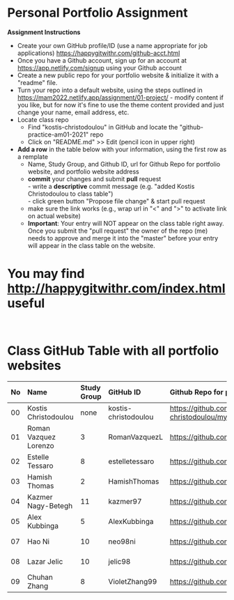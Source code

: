 # Personal Portfolio Assignment

**Assignment Instructions**

- Create your own GitHub profile/ID (use a name appropriate for job applications) <https://happygitwithr.com/github-acct.html>
- Once you have a Github account, sign up for an account at <https://app.netlify.com/signup> using your Github account
- Create a new public repo for your portfolio website & initialize it with a "readme" file.
- Turn your repo into a default website, using the steps outlined in <https://mam2022.netlify.app/assignment/01-project/>
       - modify content if you like, but for now it's fine to use the theme content provided and just change your name, email address, etc.
- Locate class repo
    - Find "kostis-christodoulou" in GitHub and locate the "github-practice-am01-2021" repo
    - Click on "README.md" >> Edit (pencil icon in upper right)
- **Add a row** in the table below with your information, using the first row as a remplate
    - Name, Study Group, and Github ID, url for Github Repo for portfolio website, and portfolio website address 
    - **commit** your changes and submit **pull** request   
            - write a **descriptive** commit message (e.g. "added Kostis Christodoulou to class table")  
            - click green button "Propose file change" & start pull request  
    - make sure the link works (e.g., wrap url in "<" and ">" to activate link on actual website)  
    - **Important**: Your entry will NOT appear on the class table right away.  Once you submit the "pull request" the owner of the repo (me) needs to approve and merge it into the "master" before your entry will appear in the class table on the website. 

# You may find <http://happygitwithr.com/index.html> useful
 
<br>

# Class GitHub Table with all portfolio websites

|No | Name | Study Group | GitHub ID            |Github Repo for portfolio website                      |Netlify website address              |Date Added     |  
|:---|:----------------------|:--------------|:---------------------|:------------------------------------------------------|:------------------------------------|:-----------------------| 
|00|Kostis Christodoulou   | none     | kostis-christodoulou |<https://github.com/kostis-christodoulou/my_website>   |<https://kostis-portfolio.netlify.app/>        |2020-08-25 |
|01|Roman Vazquez Lorenzo   | 3 | RomanVazquezL | https://github.com/RomanVazquezL/My_website |  https://festive-colden-5f291f.netlify.app | 2021-09-01
|02|Estelle Tessaro   | 8     | estelletessaro |<https://github.com/estelletessaro/my_website>   |<https://estelletessaro-portfolio.netlify.app/> |2021-09-01 |
|03|Hamish Thomas          | 2        | HamishThomas         |<https://github.com/HamishThomas/my_website>           |<https://hamish-portfolio.netlify.app/>        |2021-09-01 |
|04|Kazmer Nagy-Betegh     | 11       | kazmer97             |<https://github.com/kazmer97/my_website>               |<https://kazmer-nagy-betegh.netlify.app> |2020-09-01 |
|05|Alex Kubbinga     | 5       | AlexKubbinga             |<https://github.com/AlexKubbinga/my_website>               |<https://alexkubbinga.netlify.app/> |2021-09-01 |
|07|Hao Ni     | 10       | neo98ni            |<https://github.com/neo98ni/haoni_website>               |<https://neoswebsite.netlify.app> |2021-09-01 |
|08|Lazar Jelic	| 10 | jelic98 | <https://github.com/jelic98/lbs_am01_portfolio> | <https://lazar-jelic-am01.netlify.app> | 2021-09-01 |
|09|Chuhan Zhang | 8   | VioletZhang99            |<https://github.com/VioletZhang99/my_website.git> |<https://chuhan-portfolio.netlify.app> |2021-09-01 |
